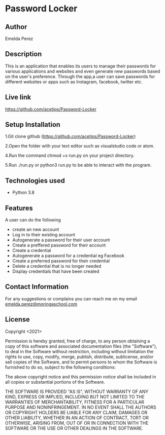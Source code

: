 # Password Locker

## Author
Emelda Perez

## Description   
This is an application that enables its users to manage their passwords for various applications and websites and even generate new passwords based on the user's preference.
Through the app,a user can save passwords for different websites or apps such as Instagram, facebook, twitter etc.

## Live link
https://github.com/acetips/Password-Locker

## Setup Installation
1.Git clone github (https://github.com/acetips/Password-Locker)

2.Open the folder with your text editor such as visualstudio code or atom.

4.Run the command chmod +x run.py on your project directory.

5.Run ./run.py or python3 run.py to be able to interact with the program.

## Technologies used

- Python 3.8

## Features

A user can  do the following

* create an new account
* Log in to their existing account
* Autogenerate a password for their user account
* Create a preffered password for their account
* Create a credential
* Autogenerate a password for a credential eg Facebook
* Create a preferred password for their credential
* Delete a credential that is no longer needed
* Display credentials that have been created

## Contact Information
For any suggestions or complains you can reach me on my email emelda.perez@moringaschool.com

## License
Copyright <2021> <Emelda Perez>

Permission is hereby granted, free of charge, to any person obtaining a copy of this software and associated documentation files (the "Software"), to deal in the Software without restriction, including without limitation the rights to use, copy, modify, merge, publish, distribute, sublicense, and/or sell copies of the Software, and to permit persons to whom the Software is furnished to do so, subject to the following conditions:

The above copyright notice and this permission notice shall be included in all copies or substantial portions of the Software.

THE SOFTWARE IS PROVIDED "AS IS", WITHOUT WARRANTY OF ANY KIND, EXPRESS OR IMPLIED, INCLUDING BUT NOT LIMITED TO THE WARRANTIES OF MERCHANTABILITY, FITNESS FOR A PARTICULAR PURPOSE AND NONINFRINGEMENT. IN NO EVENT SHALL THE AUTHORS OR COPYRIGHT HOLDERS BE LIABLE FOR ANY CLAIM, DAMAGES OR OTHER LIABILITY, WHETHER IN AN ACTION OF CONTRACT, TORT OR OTHERWISE, ARISING FROM, OUT OF OR IN CONNECTION WITH THE SOFTWARE OR THE USE OR OTHER DEALINGS IN THE SOFTWARE.
